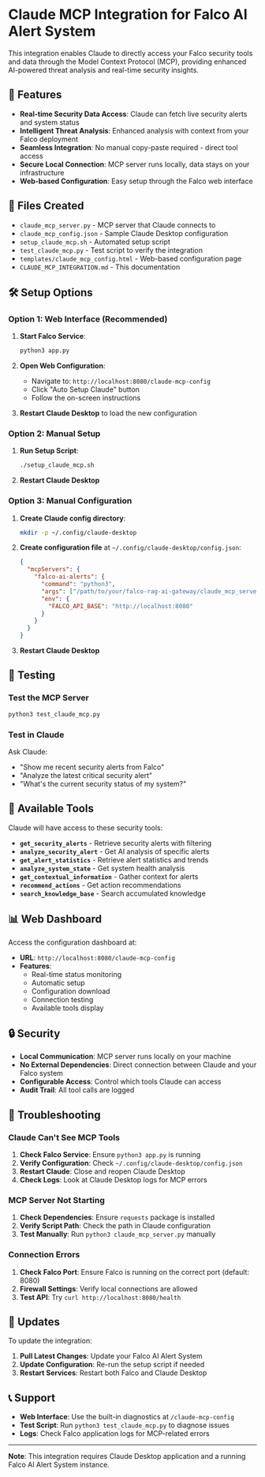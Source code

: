# Claude MCP Integration for Falco AI Alert System

This integration enables Claude to directly access your Falco security tools and data through the Model Context Protocol (MCP), providing enhanced AI-powered threat analysis and real-time security insights.

## 🚀 Features

- **Real-time Security Data Access**: Claude can fetch live security alerts and system status
- **Intelligent Threat Analysis**: Enhanced analysis with context from your Falco deployment  
- **Seamless Integration**: No manual copy-paste required - direct tool access
- **Secure Local Connection**: MCP server runs locally, data stays on your infrastructure
- **Web-based Configuration**: Easy setup through the Falco web interface

## 📁 Files Created

- `claude_mcp_server.py` - MCP server that Claude connects to
- `claude_mcp_config.json` - Sample Claude Desktop configuration
- `setup_claude_mcp.sh` - Automated setup script
- `test_claude_mcp.py` - Test script to verify the integration
- `templates/claude_mcp_config.html` - Web-based configuration page
- `CLAUDE_MCP_INTEGRATION.md` - This documentation

## 🛠 Setup Options

### Option 1: Web Interface (Recommended)

1. **Start Falco Service**:
   ```bash
   python3 app.py
   ```

2. **Open Web Configuration**:
   - Navigate to: `http://localhost:8080/claude-mcp-config`
   - Click "Auto Setup Claude" button
   - Follow the on-screen instructions

3. **Restart Claude Desktop** to load the new configuration

### Option 2: Manual Setup

1. **Run Setup Script**:
   ```bash
   ./setup_claude_mcp.sh
   ```

2. **Restart Claude Desktop**

### Option 3: Manual Configuration

1. **Create Claude config directory**:
   ```bash
   mkdir -p ~/.config/claude-desktop
   ```

2. **Create configuration file** at `~/.config/claude-desktop/config.json`:
   ```json
   {
     "mcpServers": {
       "falco-ai-alerts": {
         "command": "python3",
         "args": ["/path/to/your/falco-rag-ai-gateway/claude_mcp_server.py"],
         "env": {
           "FALCO_API_BASE": "http://localhost:8080"
         }
       }
     }
   }
   ```

3. **Restart Claude Desktop**

## 🧪 Testing

### Test the MCP Server
```bash
python3 test_claude_mcp.py
```

### Test in Claude
Ask Claude:
- "Show me recent security alerts from Falco"
- "Analyze the latest critical security alert"
- "What's the current security status of my system?"

## 🔧 Available Tools

Claude will have access to these security tools:

- **`get_security_alerts`** - Retrieve security alerts with filtering
- **`analyze_security_alert`** - Get AI analysis of specific alerts
- **`get_alert_statistics`** - Retrieve alert statistics and trends
- **`analyze_system_state`** - Get system health analysis
- **`get_contextual_information`** - Gather context for alerts
- **`recommend_actions`** - Get action recommendations
- **`search_knowledge_base`** - Search accumulated knowledge

## 📊 Web Dashboard

Access the configuration dashboard at:
- **URL**: `http://localhost:8080/claude-mcp-config`
- **Features**:
  - Real-time status monitoring
  - Automatic setup
  - Configuration download
  - Connection testing
  - Available tools display

## 🔒 Security

- **Local Communication**: MCP server runs locally on your machine
- **No External Dependencies**: Direct connection between Claude and your Falco system
- **Configurable Access**: Control which tools Claude can access
- **Audit Trail**: All tool calls are logged

## 🚨 Troubleshooting

### Claude Can't See MCP Tools

1. **Check Falco Service**: Ensure `python3 app.py` is running
2. **Verify Configuration**: Check `~/.config/claude-desktop/config.json`
3. **Restart Claude**: Close and reopen Claude Desktop
4. **Check Logs**: Look at Claude Desktop logs for MCP errors

### MCP Server Not Starting

1. **Check Dependencies**: Ensure `requests` package is installed
2. **Verify Script Path**: Check the path in Claude configuration
3. **Test Manually**: Run `python3 claude_mcp_server.py` manually

### Connection Errors

1. **Check Falco Port**: Ensure Falco is running on the correct port (default: 8080)
2. **Firewall Settings**: Verify local connections are allowed
3. **Test API**: Try `curl http://localhost:8080/health`

## 🔄 Updates

To update the integration:

1. **Pull Latest Changes**: Update your Falco AI Alert System
2. **Update Configuration**: Re-run the setup script if needed
3. **Restart Services**: Restart both Falco and Claude Desktop

## 📞 Support

- **Web Interface**: Use the built-in diagnostics at `/claude-mcp-config`
- **Test Script**: Run `python3 test_claude_mcp.py` to diagnose issues
- **Logs**: Check Falco application logs for MCP-related errors

---

**Note**: This integration requires Claude Desktop application and a running Falco AI Alert System instance. 